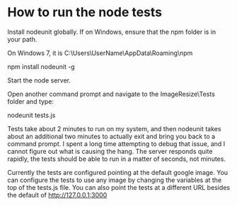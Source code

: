 # How to run the node tests

Install nodeunit globally.  If on Windows, ensure that the npm folder is in your path.  

On Windows 7, it is C:\Users\UserName\AppData\Roaming\npm

npm install nodeunit -g

Start the node server.

Open another command prompt and navigate to the ImageResize\Tests folder and type:

nodeunit tests.js

Tests take about 2 minutes to run on my system, and then nodeunit takes about an additional two minutes to actually exit and bring you back to a command prompt.  I spent a long time attempting to debug that issue, and I cannot figure out what is causing the hang.  The server responds quite rapidly, the tests should be able to run in a matter of seconds, not minutes.

Currently the tests are configured pointing at the default google image. You can configure the tests to use any image by changing the variables at the top of the tests.js file.  You can also point the tests at a different URL besides the default of http://127.0.0.1:3000